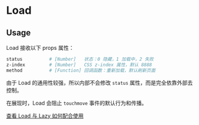 # Load

## Usage

Load 接收以下 props 属性：

```bash
status          # [Number]   状态：0 隐藏，1 加载中，2 失败
z-index         # [Number]   CSS z-index 属性，默认 8888
method          # [Function] 回调函数：重新加载，默认刷新页面
```

由于 Load 的通用性较强，所以内部不会修改 `status` 属性，而是完全依靠外部去控制。  

在展现时，Load 会阻止 `touchmove` 事件的默认行为和传播。

[查看 Load 与 Lazy 如何配合使用](https://github.com/banricho/Element/issues/2)
